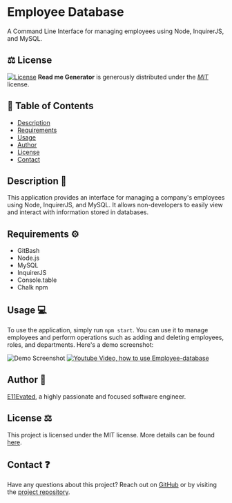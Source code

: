 # Employee Database

A Command Line Interface for managing employees using Node, InquirerJS, and MySQL.

## ⚖️ License

[![License](https://img.shields.io/badge/License-MIT-green.svg)](https://opensource.org/licenses/MIT)
**Read me Generator** is generously distributed under the *[MIT](https://opensource.org/licenses/mit)* license.

## 📝 Table of Contents

- [Description](#description)
- [Requirements](#requirements)
- [Usage](#usage)
- [Author](#author)
- [License](#license)
- [Contact](#contact)

## Description 📄

This application provides an interface for managing a company's employees using Node, InquirerJS, and MySQL. It allows non-developers to easily view and interact with information stored in databases.

## Requirements ⚙️

- GitBash
- Node.js
- MySQL
- InquirerJS
- Console.table
- Chalk npm

## Usage 💻

To use the application, simply run `npm start`. You can use it to manage employees and perform operations such as adding and deleting employees, roles, and departments. Here's a demo screenshot:

![Demo Screenshot](https://user-images.githubusercontent.com/78288765/218286531-1b73fe36-5cdd-481c-ac34-522212d43dba.png)
[![Youtube Video, how to use Employee-database](https://youtu.be/QYalHutUVck)](https://youtu.be/QYalHutUVck)


## Author 👨‍

[E11Evated](https://e11evated.github.io/myPortfolio/), a highly passionate and focused software engineer.

## License ⚖️

This project is licensed under the MIT license. More details can be found [here](https://opensource.org/licenses/MIT).

## Contact ❓

Have any questions about this project? Reach out on [GitHub](https://github.com/E11Evated) or by visiting the [project repository](https://github.com/E11Evated/employee-database).
